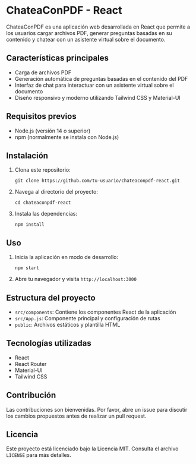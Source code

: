 # ChateaConPDF - React

ChateaConPDF es una aplicación web desarrollada en React que permite a los usuarios cargar archivos PDF, generar preguntas basadas en su contenido y chatear con un asistente virtual sobre el documento.

## Características principales

- Carga de archivos PDF
- Generación automática de preguntas basadas en el contenido del PDF
- Interfaz de chat para interactuar con un asistente virtual sobre el documento
- Diseño responsivo y moderno utilizando Tailwind CSS y Material-UI

## Requisitos previos

- Node.js (versión 14 o superior)
- npm (normalmente se instala con Node.js)

## Instalación

1. Clona este repositorio:
   ```
   git clone https://github.com/tu-usuario/chateaconpdf-react.git
   ```

2. Navega al directorio del proyecto:
   ```
   cd chateaconpdf-react
   ```

3. Instala las dependencias:
   ```
   npm install
   ```

## Uso

1. Inicia la aplicación en modo de desarrollo:
   ```
   npm start
   ```

2. Abre tu navegador y visita `http://localhost:3000`

## Estructura del proyecto

- `src/components`: Contiene los componentes React de la aplicación
- `src/App.js`: Componente principal y configuración de rutas
- `public`: Archivos estáticos y plantilla HTML

## Tecnologías utilizadas

- React
- React Router
- Material-UI
- Tailwind CSS

## Contribución

Las contribuciones son bienvenidas. Por favor, abre un issue para discutir los cambios propuestos antes de realizar un pull request.

## Licencia

Este proyecto está licenciado bajo la Licencia MIT. Consulta el archivo `LICENSE` para más detalles.
